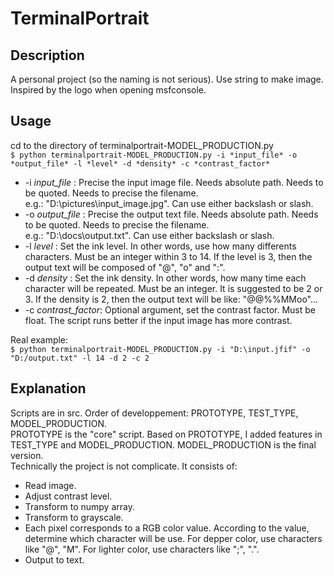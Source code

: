 # TerminalPortrait

## Description
A personal project (so the naming is not serious). Use string to make image. Inspired by the logo when opening msfconsole.


## Usage
cd to the directory of terminalportrait-MODEL_PRODUCTION.py  
    `$ python terminalportrait-MODEL_PRODUCTION.py -i *input_file* -o *output_file* -l *level* -d *density* -c *contrast_factor*`
- -i *input_file* : Precise the input image file. Needs absolute path. Needs to be quoted. Needs to precise the filename.  
e.g.: "D:\pictures\input_image.jpg". Can use either backslash or slash.
- -o *output_file* : Precise the output text file. Needs absolute path. Needs to be quoted. Needs to precise the filename.  
e.g.: "D:\docs\output.txt". Can use either backslash or slash.
- -l *level* : Set the ink level. In other words, use how many differents characters. Must be an integer within 3 to 14. If the level is 3, then the output text will be composed of "@", "o" and ":".
- -d *density* : Set the ink density. In other words, how many time each character will be repeated. Must be an integer. It is suggested to be 2 or 3. If the density is 2, then the output text will be like: "@@%%MMoo"...
- -c *contrast_factor*: Optional argument, set the contrast factor. Must be float. The script runs better if the input image has more contrast.  

Real example:  
    `$ python terminalportrait-MODEL_PRODUCTION.py -i "D:\input.jfif" -o "D:/output.txt" -l 14 -d 2 -c 2  `

## Explanation
Scripts are in src. Order of developpement: PROTOTYPE, TEST_TYPE, MODEL_PRODUCTION.  
PROTOTYPE is the "core" script. Based on PROTOTYPE, I added features in TEST_TYPE and MODEL_PRODUCTION. MODEL_PRODUCTION is the final version.  
Technically the project is not complicate. It consists of:  
- Read image.  
- Adjust contrast level.
- Transform to numpy array.  
- Transform to grayscale.  
- Each pixel corresponds to a RGB color value. According to the value, determine which character will be use. For depper color, use characters like "@", "M". For lighter color, use characters like ";", ".".  
- Output to text.